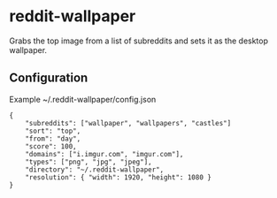 # reddit-wallpaper

Grabs the top image from a list of subreddits and sets it as the desktop wallpaper.

## Configuration

Example ~/.reddit-wallpaper/config.json

	{
		"subreddits": ["wallpaper", "wallpapers", "castles"]
		"sort": "top",
		"from": "day",
		"score": 100,
		"domains": ["i.imgur.com", "imgur.com"],
		"types": ["png", "jpg", "jpeg"],
		"directory": "~/.reddit-wallpaper",
		"resolution": { "width": 1920, "height": 1080 }
	}